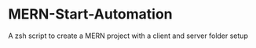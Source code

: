 # MERN-Start-Automation
A zsh script to create a MERN project with a client and server folder setup
